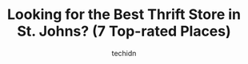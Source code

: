 ---
layout: ampstory
image: https://i0.wp.com/www.auto.or.id/wp-content/uploads/2023/06/previously-loved-clothes-things-0-st-johns-1686325237.jpeg?resize=640,853
author: techidn
featured: false
description: St. Johns, Newfoundland and Labrador, Canada is a haven for Thrift Store enthusiasts, boasting an impressive array of 7 top-notch establishments. Whether youre a seasoned connoisseur or si
title: Looking for the Best Thrift Store in St. Johns? (7 Top-rated Places)
cover:
   title: Looking for the Best Thrift Store in St. Johns? (7 Top-rated Places)
   subtitle: AUTO.OR.ID
   background: https://www.auto.or.id/wp-content/uploads/2023/06/previously-loved-clothes-things-0-st-johns-1686325237.jpeg

pages: 
 - layout: thirds
   top: <h1>#1 The Salvation Army Thrift Store</h1>
   bottom: "<p>I love the SA, unfortunately, my last visit the barely had anything I could use. This store is mostly clothing. Not much housewares or any furniture. I was disappointed</p>"
   background: https://www.auto.or.id/wp-content/uploads/2023/06/previously-loved-clothes-things-1-st-johns-1686325239.jpeg
   backgroundblur: true
 - layout: thirds
   top: <h1>#2 Habitat for Humanity Restore, St. Johns</h1>
   bottom: "<p>323 Kenmount Rd, St. Johns, NL A1B 3P9, Canada</p>"
   background: https://www.auto.or.id/wp-content/uploads/2023/06/previously-loved-clothes-things-2-st-johns-1686325239.jpeg
   cta:
      link: https://www.auto.or.id/looking-for-the-best-thrift-store-in-st-johns-7-top-rated-places/
      text: Looking for the Best Thrift Store in St. Johns? (7 Top-rated Places)
 - layout: thirds
   top: <h1>#3 Habitat for Humanity Newfoundland and Labrador - Offices</h1>
   bottom: "<p>323 Kenmount Rd, St. Johns, NL A1B 3P9, Canada</p>"
   background: https://images.unsplash.com/photo-1546750921-ce6cc9add92f?ixlib=rb-4.0.3&ixid=MnwxMjA3fDB8MHxwaG90by1wYWdlfHx8fGVufDB8fHx8&auto=format&fit=crop&w=640&h=853&q=80
   cta:
      link: https://www.auto.or.id/looking-for-the-best-thrift-store-in-st-johns-7-top-rated-places/
      text: Looking for the Best Thrift Store in St. Johns? (7 Top-rated Places)
 - layout: thirds
   top: <h1>#4 Neighbourhood</h1>
   bottom: "<p>38 Pearson St, St. Johns, NL A1A 3R1, Canada</p>"
   background: https://images.unsplash.com/photo-1636325779858-2e355e25f9af?ixlib=rb-4.0.3&ixid=MnwxMjA3fDB8MHxwaG90by1wYWdlfHx8fGVufDB8fHx8&auto=format&fit=crop&w=640&h=853&q=80
   cta:
      link: https://www.auto.or.id/looking-for-the-best-thrift-store-in-st-johns-7-top-rated-places/
      text: Looking for the Best Thrift Store in St. Johns? (7 Top-rated Places)
 - layout: thirds
   top: <h1>#5 SPCA Thrift Store West</h1>
   bottom: "<p>1062 Topsail Rd, Mount Pearl, NL A1N 5G4, Canada</p>"
   background: https://images.unsplash.com/photo-1632495288245-811aa76d8a32?ixlib=rb-4.0.3&ixid=MnwxMjA3fDB8MHxwaG90by1wYWdlfHx8fGVufDB8fHx8&auto=format&fit=crop&w=640&h=853&q=80
   cta:
      link: https://www.auto.or.id/looking-for-the-best-thrift-store-in-st-johns-7-top-rated-places/
      text: Looking for the Best Thrift Store in St. Johns? (7 Top-rated Places)
 - layout: thirds
   top: <h1>#6 SPCA Thrift Store East</h1>
   bottom: "<p>27 Elizabeth Ave, St. Johns, NL A1A 1W6, Canada</p>"
   background: https://images.unsplash.com/photo-1532578498858-e21a39e0a449?ixlib=rb-4.0.3&ixid=MnwxMjA3fDB8MHxwaG90by1wYWdlfHx8fGVufDB8fHx8&auto=format&fit=crop&w=640&h=853&q=80
   cta:
      link: https://www.auto.or.id/looking-for-the-best-thrift-store-in-st-johns-7-top-rated-places/
      text: Looking for the Best Thrift Store in St. Johns? (7 Top-rated Places)
 - layout: thirds
   top: <h1>#7 Found Consignment Boutique</h1>
   bottom: "<p>1 Waterford Bridge Rd, St. Johns, NL A1E 1C5, Canada</p>"
   background: https://images.unsplash.com/photo-1579530190412-b35a65e17c8d?ixlib=rb-4.0.3&ixid=MnwxMjA3fDB8MHxwaG90by1wYWdlfHx8fGVufDB8fHx8&auto=format&fit=crop&w=640&h=853&q=80
   cta:
      link: https://www.auto.or.id/looking-for-the-best-thrift-store-in-st-johns-7-top-rated-places/
      text: Looking for the Best Thrift Store in St. Johns? (7 Top-rated Places)
 - layout: thirds
   middle: Continue reading...
   background: https://images.unsplash.com/photo-1607059188021-ca6664bc3c92?ixlib=rb-4.0.3&ixid=MnwxMjA3fDB8MHxwaG90by1wYWdlfHx8fGVufDB8fHx8&auto=format&fit=crop&w=640&h=853&q=80
   cta:
      link: https://www.auto.or.id/looking-for-the-best-thrift-store-in-st-johns-7-top-rated-places/
      text: Looking for the Best Thrift Store in St. Johns? (7 Top-rated Places)

---